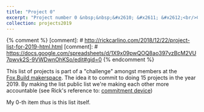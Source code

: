 ```yaml
---
title: "Project 0"
excerpt: "Project number 0 &nbsp;&nbsp;&#x2610; &#x2611; &#x2612;<br/>Create a list of projects to do in 2019"
collection: projects2019
---
```


{% comment %}
[comment]: # http://rickcarlino.com/2018/12/22/project-list-for-2019-html.html
[comment]: # https://docs.google.com/spreadsheets/d/1X9x09pwQOQ8ao397vzBcM2VU7pwvk2S-9VWDwnOhKSo/edit#gid=0
{% endcomment %}

This list of projects is part of a "challenge" amongst members at the [Fox.Build makerspace](https://fox.build).  The idea it to commit to doing 15 projects in the year 2019.   By making the list public list we're making each other more accountable (see Rick's reference to: [commitment device](https://en.wikipedia.org/wiki/Commitment_device))

My 0-th item _thus_ is this list itself.
